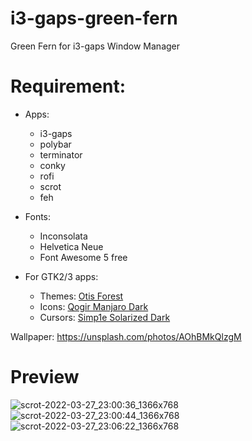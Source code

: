 # i3-gaps-green-fern
Green Fern for i3-gaps Window Manager

# Requirement:

- Apps:
  - i3-gaps
  - polybar
  - terminator
  - conky
  - rofi
  - scrot
  - feh

- Fonts:
  - Inconsolata
  - Helvetica Neue
  - Font Awesome 5 free

- For GTK2/3 apps:
  - Themes: [Otis Forest](https://www.gnome-look.org/p/1619506)
  - Icons: [Qogir Manjaro Dark](https://www.gnome-look.org/p/1296407)
  - Cursors: [Simp1e Solarized Dark](https://www.gnome-look.org/p/1405210/)

Wallpaper: https://unsplash.com/photos/AOhBMkQlzgM

# Preview
![scrot-2022-03-27_23:00:36_1366x768](https://user-images.githubusercontent.com/100527748/160336466-ad7131d5-850e-4d9b-8f0f-e6132b306e44.png)
![scrot-2022-03-27_23:00:44_1366x768](https://user-images.githubusercontent.com/100527748/160336479-581fb40d-07c3-4cfe-aba3-9413c01c4636.png)
![scrot-2022-03-27_23:06:22_1366x768](https://user-images.githubusercontent.com/100527748/160336489-ff0cab05-b12c-4522-aeaa-f5432d95862a.png)
